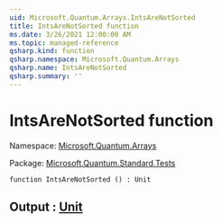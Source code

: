 ```yaml
---
uid: Microsoft.Quantum.Arrays.IntsAreNotSorted
title: IntsAreNotSorted function
ms.date: 3/26/2021 12:00:00 AM
ms.topic: managed-reference
qsharp.kind: function
qsharp.namespace: Microsoft.Quantum.Arrays
qsharp.name: IntsAreNotSorted
qsharp.summary: ''
---
```


# IntsAreNotSorted function

Namespace: [Microsoft.Quantum.Arrays](xref:Microsoft.Quantum.Arrays)

Package: [Microsoft.Quantum.Standard.Tests](https://nuget.org/packages/Microsoft.Quantum.Standard.Tests)




```qsharp
function IntsAreNotSorted () : Unit
```


## Output : [Unit](xref:microsoft.quantum.lang-ref.unit)

